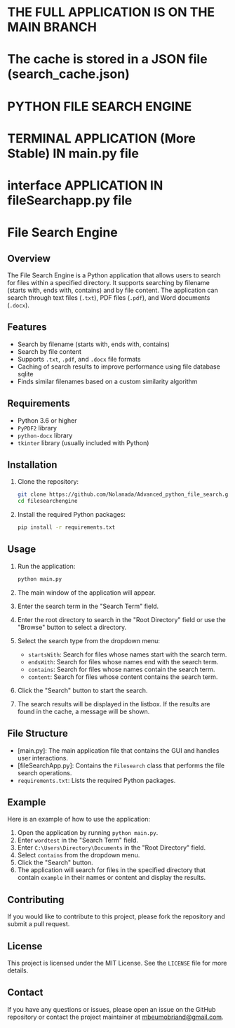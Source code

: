 # THE FULL APPLICATION IS ON THE MAIN BRANCH

# The cache is stored in a JSON file (search_cache.json)


# PYTHON FILE SEARCH ENGINE
# TERMINAL APPLICATION (More Stable) IN main.py file
# interface APPLICATION IN fileSearchapp.py file

# File Search Engine

## Overview
The File Search Engine is a Python application that allows users to search for files within a specified directory. It supports searching by filename (starts with, ends with, contains) and by file content. The application can search through text files (`.txt`), PDF files (`.pdf`), and Word documents (`.docx`).

## Features
- Search by filename (starts with, ends with, contains)
- Search by file content
- Supports `.txt`, `.pdf`, and `.docx` file formats
- Caching of search results to improve performance using file database sqlite
- Finds similar filenames based on a custom similarity algorithm

## Requirements
- Python 3.6 or higher
- `PyPDF2` library
- `python-docx` library
- `tkinter` library (usually included with Python)

## Installation
1. Clone the repository:
    ```sh
    git clone https://github.com/Nolanada/Advanced_python_file_search.git
    cd filesearchengine
    ```

2. Install the required Python packages:
    ```sh
    pip install -r requirements.txt
    ```

## Usage
1. Run the application:
    ```sh
    python main.py
    ```

2. The main window of the application will appear.

3. Enter the search term in the "Search Term" field.

4. Enter the root directory to search in the "Root Directory" field or use the "Browse" button to select a directory.

5. Select the search type from the dropdown menu:
    - `startsWith`: Search for files whose names start with the search term.
    - `endsWith`: Search for files whose names end with the search term.
    - `contains`: Search for files whose names contain the search term.
    - `content`: Search for files whose content contains the search term.

6. Click the "Search" button to start the search.

7. The search results will be displayed in the listbox. If the results are found in the cache, a message will be shown.

## File Structure
- [main.py]: The main application file that contains the GUI and handles user interactions.
- [fileSearchApp.py]: Contains the `Filesearch` class that performs the file search operations.
- `requirements.txt`: Lists the required Python packages.

## Example
Here is an example of how to use the application:

1. Open the application by running `python main.py`.
2. Enter `wordtest` in the "Search Term" field.
3. Enter `C:\Users\Directory\Documents` in the "Root Directory" field.
4. Select `contains` from the dropdown menu.
5. Click the "Search" button.
6. The application will search for files in the specified directory that contain `example` in their names or content and display the results.

## Contributing
If you would like to contribute to this project, please fork the repository and submit a pull request.

## License
This project is licensed under the MIT License. See the `LICENSE` file for more details.

## Contact
If you have any questions or issues, please open an issue on the GitHub repository or contact the project maintainer at mbeumobriand@gmail.com.
